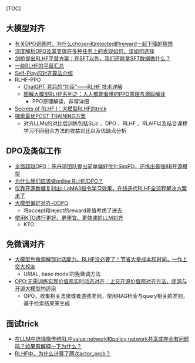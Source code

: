 [TOC]



## 大模型对齐

- [有关DPO训练时，为什么chosen和rejected的reward一起下降的猜想](https://zhuanlan.zhihu.com/p/694381064)
- [深度解析DPO及其变体在多种任务上的表现如何，该如何选择](https://mp.weixin.qq.com/s/DwBpfMiSbGJ8N07e6zN4eg)
- [剑桥提出RLHF平替方案：在SFT以外，我们还能拿SFT数据做什么？](https://mp.weixin.qq.com/s/Sbu1-EA6gCKsyUdGpRTuRg)
- [一些RLHF的平替汇总](https://blog.csdn.net/m0_37310036/article/details/134453906)
- [Self-Play的对齐算法介绍](https://zhuanlan.zhihu.com/p/699292524) 
- RLHF-PPO
  - [ChatGPT 背后的“功臣”——RLHF 技术详解](https://huggingface.co/blog/zh/rlhf)
  - [图解大模型RLHF系列之：人人都能看懂的PPO原理与源码解读](https://mp.weixin.qq.com/s/J8c7rEmkQH4lBj1pWntv9w)
    - PPO原理解读，非常详细
- [Secrets of RLHF I：大模型RLHF的trick](https://zhuanlan.zhihu.com/p/646385336)
- [探索最优POST-TRAINING方案](https://zhuanlan.zhihu.com/p/661323551)
  - 对齐LLMs的对比后训练包括SLic 、DPO 、RLHF 、RLAIF以及结合课程学习不同组合方法的收益对比以及优缺点分析

## DPO及类似工作

- [全面超越DPO：陈丹琦团队提出简单偏好优化SimPO，还炼出最强8B开源模型](https://www.jiqizhixin.com/articles/2024-05-27-8)
- [为什么我们应该做online RLHF/DPO？](https://mp.weixin.qq.com/s/f68yoZkByWlPvckoFK9qCg)
- [仅靠开源数据复刻出LLaMA3指令学习效果，在线迭代RLHF全流程解决方案来了](https://www.jiqizhixin.com/articles/2024-05-18)
- [大模型偏好对齐-ODPO](https://mp.weixin.qq.com/s/FT4XUDDKO4e_aEiq0aqgzA)
  - 将accept和reject的reward差值考虑了进去
- [使用KTO进行更好、更便宜、更快速的LLM对齐](https://mp.weixin.qq.com/s/vFrcW43jhraZT8ZaDBxl7A)
  - KTO


## 免微调对齐

- [大模型免微调解锁对话能力，RLHF没必要了！节省大量成本和时间，一作上交大校友](https://zhuanlan.zhihu.com/p/670682075)
  - URIAL, base model的免微调方法
- [OPO:无需训练实现价值观实时动态对齐：上交开源价值观对齐方法，闭源与开源大模型均适用](https://mp.weixin.qq.com/s/_CB0LBQVI_2NBiX63pyYSA)
  - OPO，收集相关法律或者道德准则，使用RAG检索与query相关的准则，基于检索结果来生成

## 面试trick

- [在LLM中选择像传统RL中value network和policy network共享底座会有问题吗？如果有解释一下为什么？](https://zhuanlan.zhihu.com/p/699827201)
- [RLHF中，为什么计算了两次actor_prob？](https://www.zhihu.com/question/654282515/answer/3481039875)